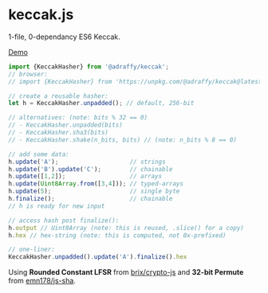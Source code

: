 # keccak.js
1-file, 0-dependancy ES6 Keccak.

<a href="https://raffy.antistupid.com/eth/keccak.html">Demo</a>

```JavaScript
import {KeccakHasher} from '@adraffy/keccak';
// browser:
// import {KeccakHasher} from 'https://unpkg.com/@adraffy/keccak@latest/keccak.js';

// create a reusable hasher:
let h = KeccakHasher.unpadded(); // default, 256-bit

// alternatives: (note: bits % 32 == 0)
// - KeccakHasher.unpadded(bits)   
// - KeccakHasher.sha3(bits)
// - KeccakHasher.shake(n_bits, bits) // (note: n_bits % 8 == 0)

// add some data:
h.update('A');                    // strings
h.update('B').update('C');        // chainable
h.update([1,2]);                  // arrays
h.update(Uint8Array.from([3,4])); // typed-arrays
h.update(5);                      // single byte
h.finalize();                     // chainable
// h is ready for new input

// access hash post finalize():
h.output // Uint8Array (note: this is reused, .slice() for a copy)
h.hex // hex-string (note: this is computed, not 0x-prefixed)

// one-liner:
KeccakHasher.unpadded().update('A').finalize().hex
```

Using **Rounded Constant LFSR** from [brix/crypto-js](https://github.com/brix/crypto-js/blob/develop/src/sha3.js) and **32-bit Permute** from [emn178/js-sha](https://github.com/emn178/js-sha3).